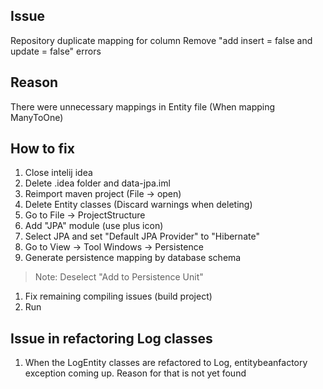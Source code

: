 ## Issue
Repository duplicate mapping for column
Remove "add insert = false and update = false" errors

## Reason
There were unnecessary mappings in Entity file (When mapping ManyToOne)

## How to fix
1. Close intelij idea
1. Delete .idea folder and data-jpa.iml
1. Reimport maven project (File -> open)
1. Delete Entity classes (Discard warnings when deleting)
1. Go to File -> ProjectStructure
1. Add "JPA" module (use plus icon)
1. Select JPA and set "Default JPA Provider" to "Hibernate"
1. Go to View -> Tool Windows -> Persistence
1. Generate persistence mapping by database schema
>Note: Deselect "Add to Persistence Unit"
1. Fix remaining compiling issues (build project)
1. Run

## Issue in refactoring Log classes
1. When the LogEntity classes are refactored to Log, entitybeanfactory exception coming up. Reason for that is not yet found
